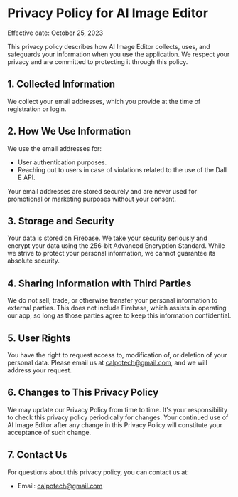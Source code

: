 # Privacy Policy for AI Image Editor

Effective date: October 25, 2023

This privacy policy describes how AI Image Editor collects, uses, and safeguards your information when you use the application. We respect your privacy and are committed to protecting it through this policy.

## 1. Collected Information

We collect your email addresses, which you provide at the time of registration or login.

## 2. How We Use Information

We use the email addresses for:

- User authentication purposes.
- Reaching out to users in case of violations related to the use of the Dall E API.

Your email addresses are stored securely and are never used for promotional or marketing purposes without your consent.

## 3. Storage and Security

Your data is stored on Firebase. We take your security seriously and encrypt your data using the 256-bit Advanced Encryption Standard. While we strive to protect your personal information, we cannot guarantee its absolute security.

## 4. Sharing Information with Third Parties

We do not sell, trade, or otherwise transfer your personal information to external parties. This does not include Firebase, which assists in operating our app, so long as those parties agree to keep this information confidential.

## 5. User Rights

You have the right to request access to, modification of, or deletion of your personal data. Please email us at calpotech@gmail.com, and we will address your request.

## 6. Changes to This Privacy Policy

We may update our Privacy Policy from time to time. It's your responsibility to check this privacy policy periodically for changes. Your continued use of AI Image Editor after any change in this Privacy Policy will constitute your acceptance of such change.

## 7. Contact Us

For questions about this privacy policy, you can contact us at:
- Email: calpotech@gmail.com


